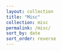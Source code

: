 ```yaml
---
layout: collection
title: "Misc"
collection: misc
permalink: /misc/
sort_by: date
sort_order: reverse
---
```

